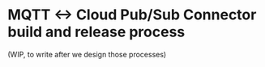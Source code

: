 # MQTT <-> Cloud Pub/Sub Connector build and release process

(WIP, to write after we design those processes)
